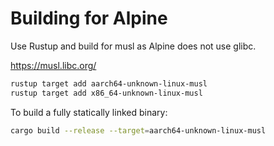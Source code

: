 # Building for Alpine

Use Rustup and build for musl as Alpine does not use glibc.

https://musl.libc.org/

```sh
rustup target add aarch64-unknown-linux-musl
rustup target add x86_64-unknown-linux-musl
```

To build a fully statically linked binary:

```sh
cargo build --release --target=aarch64-unknown-linux-musl
```
